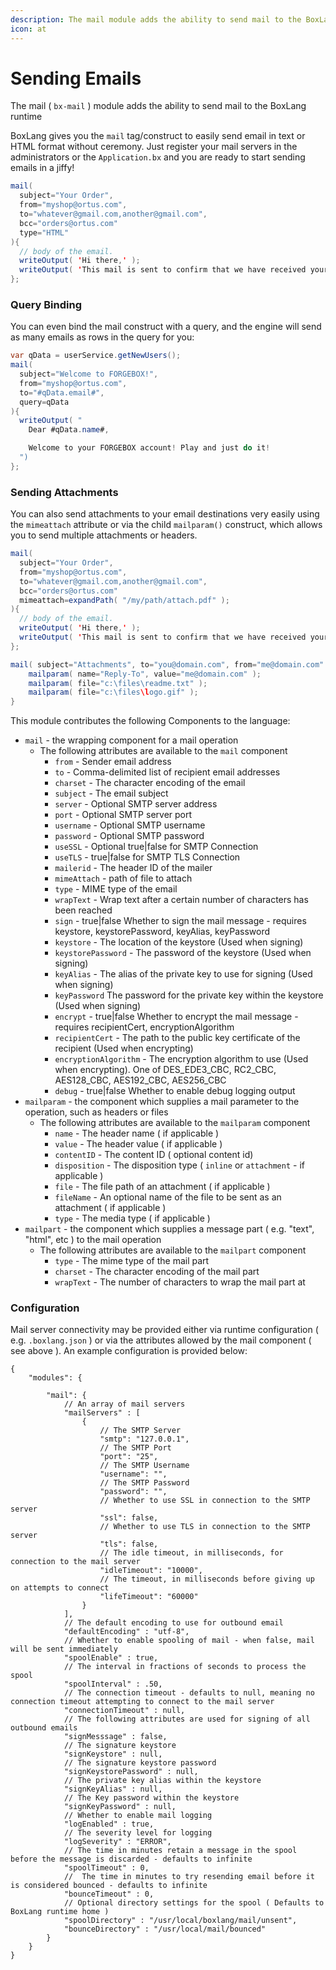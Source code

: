 ```yaml
---
description: The mail module adds the ability to send mail to the BoxLang runtime
icon: at
---
```


# Sending Emails



The mail ( `bx-mail` ) module adds the ability to send mail to the BoxLang runtime

BoxLang gives you the `mail` tag/construct to easily send email in text or HTML format without ceremony. Just register your mail servers in the administrators or the `Application.bx` and you are ready to start sending emails in a jiffy!

```java
mail(
  subject="Your Order",
  from="myshop@ortus.com",
  to="whatever@gmail.com,another@gmail.com",
  bcc="orders@ortus.com"
  type="HTML"
){
  // body of the email.
  writeOutput( 'Hi there,' );
  writeOutput( 'This mail is sent to confirm that we have received your order.' );
};
```

### Query Binding

You can even bind the mail construct with a query, and the engine will send as many emails as rows in the query for you:

```java
var qData = userService.getNewUsers();
mail(
  subject="Welcome to FORGEBOX!",
  from="myshop@ortus.com",
  to="#qData.email#",
  query=qData
){
  writeOutput( "
    Dear #qData.name#,

    Welcome to your FORGEBOX account! Play and just do it!
  ")
};
```

### Sending Attachments

You can also send attachments to your email destinations very easily using the `mimeattach` attribute or via the child `mailparam()` construct, which allows you to send multiple attachments or headers.

```java
mail(
  subject="Your Order",
  from="myshop@ortus.com",
  to="whatever@gmail.com,another@gmail.com",
  bcc="orders@ortus.com"
  mimeattach=expandPath( "/my/path/attach.pdf" );
){
  // body of the email.
  writeOutput( 'Hi there,' );
  writeOutput( 'This mail is sent to confirm that we have received your order.' );
};

mail( subject="Attachments", to="you@domain.com", from="me@domain.com" ) {
	mailparam( name="Reply-To", value="me@domain.com" );
	mailparam( file="c:\files\readme.txt" );
	mailparam( file="c:\files\logo.gif" );
}
```

This module contributes the following Components to the language:

* `mail` - the wrapping component for a mail operation
  * The following attributes are available to the `mail` component
    * `from` - Sender email address
    * `to` - Comma-delimited list of recipient email addresses
    * `charset` - The character encoding of the email
    * `subject` - The email subject
    * `server` - Optional SMTP server address
    * `port` - Optional SMTP server port
    * `username` - Optional SMTP username
    * `password` - Optional SMTP password
    * `useSSL` - Optional true|false for SMTP Connection
    * `useTLS` - true|false for SMTP TLS Connection
    * `mailerid` - The header ID of the mailer
    * `mimeAttach` - path of file to attach
    * `type` - MIME type of the email
    * `wrapText` - Wrap text after a certain number of characters has been reached
    * `sign` - true|false Whether to sign the mail message - requires keystore, keystorePassword, keyAlias, keyPassword
    * `keystore` - The location of the keystore (Used when signing)
    * `keystorePassword` - The password of the keystore (Used when signing)
    * `keyAlias` - The alias of the private key to use for signing (Used when signing)
    * `keyPassword` The password for the private key within the keystore (Used when signing)
    * `encrypt` - true|false Whether to encrypt the mail message - requires recipientCert, encryptionAlgorithm
    * `recipientCert` - The path to the public key certificate of the recipient (Used when encrypting)
    * `encryptionAlgorithm` - The encryption algorithm to use (Used when encrypting). One of DES\_EDE3\_CBC, RC2\_CBC, AES128\_CBC, AES192\_CBC, AES256\_CBC
    * `debug` - true|false Whether to enable debug logging output
* `mailparam` - the component which supplies a mail parameter to the operation, such as headers or files
  * The following attributes are available to the `mailparam` component
    * `name` - The header name ( if applicable )
    * `value` - The header value ( if applicable )
    * `contentID` - The content ID ( optional content id)
    * `disposition` - The disposition type ( `inline` or `attachment` - if applicable )
    * `file` - The file path of an attachment ( if applicable )
    * `fileName` - An optional name of the file to be sent as an attachment ( if applicable )
    * `type` - The media type ( if applicable )
* `mailpart` - the component which supplies a message part ( e.g. "text", "html", etc ) to the mail operation
  * The following attributes are available to the `mailpart` component
    * `type` - The mime type of the mail part
    * `charset` - The character encoding of the mail part
    * `wrapText` - The number of characters to wrap the mail part at

### Configuration

Mail server connectivity may be provided either via runtime configuration ( e.g. `.boxlang.json` ) or via the attributes allowed by the mail component ( see above ). An example configuration is provided below:

```
{
	"modules": {

		"mail": {
			// An array of mail servers
			"mailServers" : [
				{
					// The SMTP Server
					"smtp": "127.0.0.1",
					// The SMTP Port
					"port": "25",
					// The SMTP Username
					"username": "",
					// The SMTP Password
					"password": "",
					// Whether to use SSL in connection to the SMTP server
					"ssl": false,
					// Whether to use TLS in connection to the SMTP server
					"tls": false,
					// The idle timeout, in milliseconds, for connection to the mail server
					"idleTimeout": "10000",
					// The timeout, in milliseconds before giving up on attempts to connect
					"lifeTimeout": "60000"
				}
			],
			// The default encoding to use for outbound email
			"defaultEncoding" : "utf-8",
			// Whether to enable spooling of mail - when false, mail will be sent immediately
			"spoolEnable" : true,
			// The interval in fractions of seconds to process the spool
			"spoolInterval" : .50,
			// The connection timeout - defaults to null, meaning no connection timeout attempting to connect to the mail server
			"connectionTimeout" : null,
			// The following attributes are used for signing of all outbound emails
			"signMesssage" : false,
			// The signature keystore
			"signKeystore" : null,
			// The signature keystore password
			"signKeystorePassword" : null,
			// The private key alias within the keystore
			"signKeyAlias" : null,
			// The Key password within the keystore
			"signKeyPassword" : null,
			// Whether to enable mail logging
			"logEnabled" : true,
			// The severity level for logging
			"logSeverity" : "ERROR",
			// The time in minutes retain a message in the spool before the message is discarded - defaults to infinite
			"spoolTimeout" : 0,
			//  The time in minutes to try resending email before it is considered bounced - defaults to infinite
			"bounceTimeout" : 0,
			// Optional directory settings for the spool ( Defaults to BoxLang runtime home )
			"spoolDirectory" : "/usr/local/boxlang/mail/unsent",
			"bounceDirectory" : "/usr/local/mail/bounced"
		}
	}
}
```
